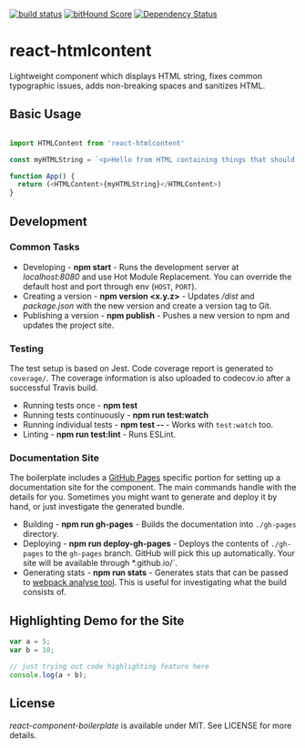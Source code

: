 [![build status](https://secure.travis-ci.org/viktorbezdek/react-htmlcontent.svg)](http://travis-ci.org/viktorbezdek/react-htmlcontent) [![bitHound Score](https://www.bithound.io/github/viktorbezdek/react-htmlcontent/badges/score.svg)](https://www.bithound.io/github/viktorbezdek/react-htmlcontent) [![Dependency Status](https://david-dm.org/viktorbezdek/react-htmlcontent.svg)](https://david-dm.org/viktorbezdek/react-htmlcontent)

# react-htmlcontent

Lightweight component which displays HTML string, fixes common typographic issues, adds non-breaking spaces and sanitizes HTML.

## Basic Usage

```js

import HTMLContent from 'react-htmlcontent'

const myHTMLString = `<p>Hello from HTML containing things that should be sanitized <script>alert('hello')</script> and tweaked 1 000 000 times a day.`

function App() {
  return (<HTMLContent>{myHTMLString}</HTMLContent>)
}

```

## Development

### Common Tasks

* Developing - **npm start** - Runs the development server at *localhost:8080* and use Hot Module Replacement. You can override the default host and port through env (`HOST`, `PORT`).
* Creating a version - **npm version <x.y.z>** - Updates */dist* and *package.json* with the new version and create a version tag to Git.
* Publishing a version - **npm publish** - Pushes a new version to npm and updates the project site.

### Testing

The test setup is based on Jest. Code coverage report is generated to `coverage/`. The coverage information is also uploaded to codecov.io after a successful Travis build.

* Running tests once - **npm test**
* Running tests continuously - **npm run test:watch**
* Running individual tests - **npm test -- <pattern>** - Works with `test:watch` too.
* Linting - **npm run test:lint** - Runs ESLint.

### Documentation Site

The boilerplate includes a [GitHub Pages](https://pages.github.com/) specific portion for setting up a documentation site for the component. The main commands handle with the details for you. Sometimes you might want to generate and deploy it by hand, or just investigate the generated bundle.

* Building - **npm run gh-pages** - Builds the documentation into `./gh-pages` directory.
* Deploying - **npm run deploy-gh-pages** - Deploys the contents of `./gh-pages` to the `gh-pages` branch. GitHub will pick this up automatically. Your site will be available through *<user name>.github.io/<project name>`.
* Generating stats - **npm run stats** - Generates stats that can be passed to [webpack analyse tool](https://webpack.github.io/analyse/). This is useful for investigating what the build consists of.

## Highlighting Demo for the Site

```js
var a = 5;
var b = 10;

// just trying out code highlighting feature here
console.log(a + b);
```

## License

*react-component-boilerplate* is available under MIT. See LICENSE for more details.

